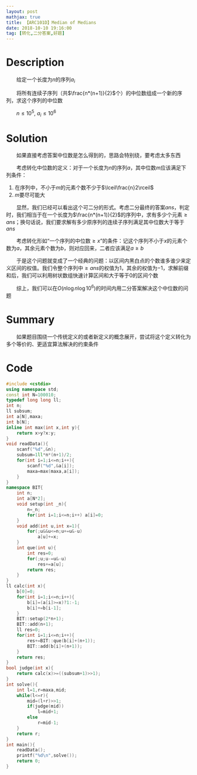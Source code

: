 ```yaml
---
layout: post
mathjax: true
title: 【ARC101D】Median of Medians
date: 2018-10-10 19:16:00
tag: [转化,二分答案,好题]
---
```

# Description

　　给定一个长度为$n$的序列$a_i$

　　将所有连续子序列（共$\frac{n*(n+1)}{2}$个）的中位数组成一个新的序列，求这个序列的中位数

　　$n \le 10^5,\ a_i\le 10^6$


<!-- more -->
# Solution

　　如果直接考虑答案中位数是怎么得到的，思路会特别绕，要考虑太多东西

　　考虑转化中位数的定义：对于一个长度为$n$的序列$a$，其中位数$m$应该满足下列条件：

1. 在序列中，不小于$m$的元素个数不少于$\lceil\frac{n}2\rceil$
2. $m$要尽可能大

　　显然，我们已经可以看出这个可二分的形式。考虑二分最终的答案$ans$，判定时，我们相当于在一个长度为$\frac{n*(n+1)}{2}$的序列中，求有多少个元素$\ge ans$；换句话说，我们要求解有多少原序列的连续子序列满足其中位数大于等于$ans$

　　考虑转化形如“一个序列的中位数$\ge x$”的条件：记这个序列不小于$x$的元素个数为$a$，其余元素个数为$b$，则对应回来，二者应该满足$a \ge b$

　　于是这个问题就变成了一个经典的问题：以区间内黑白点的个数谁多谁少来定义区间的权值。我们令整个序列中$\ge ans$的权值为$1$，其余的权值为$-1$，求解前缀和后，我们可以利用树状数组快速计算区间和大于等于0的区间个数

　　综上，我们可以在$O(n \log n \log10^6)$的时间内用二分答案解决这个中位数的问题



# Summary

　　如果题目围绕一个传统定义的或者新定义的概念展开，尝试将这个定义转化为多个等价的、更适宜算法解决的约束条件

# Code

```c++
#include <cstdio>
using namespace std;
const int N=100010;
typedef long long ll;
int n;
ll subsum;
int a[N],maxa;
int b[N];
inline int max(int x,int y){
	return x>y?x:y;
}
void readData(){
	scanf("%d",&n);
	subsum=1ll*n*(n+1)/2;
	for(int i=1;i<=n;i++){
		scanf("%d",&a[i]);
		maxa=max(maxa,a[i]);
	}
}
namespace BIT{
	int n;
	int a[N*2];
	void setup(int _n){
		n=_n;
		for(int i=1;i<=n;i++) a[i]=0;
	}
	void add(int u,int x=1){
		for(;u&&u<=n;u+=u&-u)
			a[u]+=x;
	}
	int que(int u){
		int res=0;
		for(;u;u-=u&-u)
			res+=a[u];
		return res;
	}
}
ll calc(int x){
	b[0]=0;
	for(int i=1;i<=n;i++){
		b[i]=(a[i]>=x)?1:-1;
		b[i]+=b[i-1];
	}
	BIT::setup(2*n+1);
	BIT::add(n+1);
	ll res=0;
	for(int i=1;i<=n;i++){
		res+=BIT::que(b[i]+(n+1));
		BIT::add(b[i]+(n+1));
	}
	return res;
}
bool judge(int x){
	return calc(x)>=((subsum+1)>>1);
}
int solve(){
	int l=1,r=maxa,mid;
	while(l<=r){
		mid=(l+r)>>1;
		if(judge(mid))
			l=mid+1;
		else
			r=mid-1;
	}
	return r;
}
int main(){
	readData();
	printf("%d\n",solve());
	return 0;
}
```

